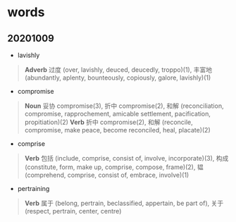 # words

## 20201009

- lavishly
> **Adverb** 过度 (over, lavishly, deuced, deucedly, troppo)(1), 丰富地 (abundantly, aplenty, bounteously, copiously, galore, lavishly)(1)

- compromise
> **Noun** 妥协 compromise(3), 折中 compromise(2), 和解 (reconciliation, compromise, rapprochement, amicable settlement, pacification, propitiation)(2)
> **Verb** 折中 compromise(2), 和解 (reconcile, compromise, make peace, become reconciled, heal, placate)(2)

- comprise
> **Verb** 包括 (include, comprise, consist of, involve, incorporate)(3), 构成 (constitute, form, make up, comprise, compose, frame)(2), 韫 (comprehend, comprise, consist of, embrace, involve)(1)

- pertraining
> **Verb** 属于 (belong, pertrain, beclassified, appertain, be part of), 关于 (respect, pertrain, center, centre)
